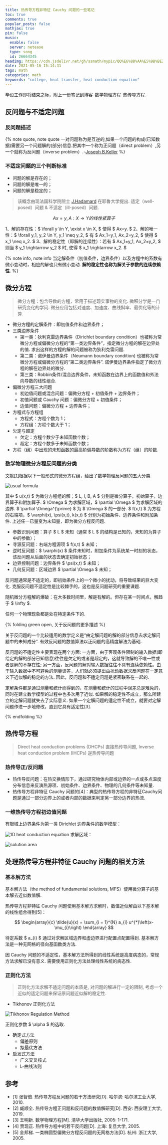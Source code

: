 ```yaml
---
title: 热传导方程非特征 Cauchy 问题的一些笔记
toc: true
comments: true
popular_posts: false
mathjax: true
pin: false
music:
  enable: false
  server: netease
  type: song
  id: 26664345
headimg: https://cdn.jsdelivr.net/gh/ssmath/mypic/QQ%E6%88%AA%E5%9B%BE20210516204143.png
date: 2021-05-16 15:14:31
tags: math
categories: math
keywords: "college, heat transfer, heat conduction equation"
---
```


毕设工作即将结束之际，附上一份笔记到博客-数学物理方程-热传导方程.

<!-- more -->

## 反问题与不适定问题

### 反问题描述

{% note quote, note quote 一对问题称为是互逆的,如果一个问题的构成(已知数据)需要另一个问题解的(部分)信息.把其中一个称为正问题（direct problem）,另一个就称为反问题（inverse problem）.-[Joseph B.Keller](https://www.maa.org/programs/maa-awards/writing-awards/inverse-problems) %}

### 不适定问题的三个判断标准

- 问题的解是存在的；
- 问题的解是唯一的；
- 问题的解是稳定的；

> 该概念由现法国科学院院士 [J.Hadamard](https://doi.org/10.1063/1.3061337) 在耶鲁大学提出. 适定（well-posed）问题 & 不适定（ill-posed）问题.

$$ Ax=y, A: X \rightarrow Y 的线性紧算子 $$

1、解的存在性：$ \forall y \in Y, \exist x \in X, $ 使得 $ Ax=y. $
2、解的唯一性：$ \forall y_1, y_2 \in Y, y_1 \neq y_2, $ 有 $ Ax_1=y_1, Ax_2=y_2, $ 使得 $ x_1 \neq x_2. $
3、解的稳定性（即解的连续性）：若有 $ Ax_1=y_1, Ax_2=y_2, $ 则当 $ y_1 \rightarrow y_2 $ 时, 使得 $ x_1 \rightarrow x_2. $

{% note info, note info 当定解条件（初值条件，边界条件）以及方程中的系数有微小变动时，相应的解也只有微小变动. **解的稳定性也称为解关于参数的连续依赖性**. %}

## 微分方程

> 微分方程：包含导数的方程，常用于描述现实事物的变化. 微积分学是一门研究变化的学问. 微分应用包括对速度、加速度、曲线斜率、最优化等的计算.

- 微分方程的定解条件：即初值条件和边界条件；
- 三类边界条件
  - 第一类：狄利克雷边界条件（Dirichlet boundary condition）也被称为常微分方程或偏微分方程的“第一类边界条件”，指定微分方程的解在边界处的值. 求出这样的方程的解的问题被称为狄利克雷问题.
  - 第二类：诺伊曼边界条件（Neumann boundary condition) 也被称为常微分方程或偏微分方程的“第二类边界条件”. 诺伊曼边界条件指定了微分方程的解在边界处的微分.
  - 第三类：Robbin条件/混合边界条件，未知函数在边界上的函数值和外法向导数的线性组合.
- 偏微分方程三大问题
  - 初边值问题或混合问题：偏微分方程 + 初值条件 + 边界条件；
  - 初值问题或 Cauchy 问题：偏微分方程 + 初值条件；
  - 边值问题：偏微分方程 + 边界条件；
- 方程式与方程组
  - 方程式：方程个数为 1；
  - 方程组：方程个数大于 1；
- 欠定与超定
  - 欠定：方程个数少于未知函数个数；
  - 超定：方程个数多于未知函数个数；
- 方程（组）中出现的未知函数的最高阶偏导数的阶数称为方程（组）的阶数.

### 数学物理微分方程反问题的分类

文献[[1]](https://kns.cnki.net/kcms/detail/detail.aspx?dbcode=CMFD&dbname=CMFD2012&filename=1011261245.nh&v=joX1pOpPDKFRDYlQC3pl9eAy%25mmd2FFR6JQF03PRrUGgLtqHWDNOAV1MZLVHJTWP8lvee)根据以下一般形式的微分方程组，给出了数学物理反问题的五大分类.

![usual formula](https://cdn.jsdelivr.net/gh/ssmath/mypic/20210516235852.png)

<!--
$$ \begin{align*}
& 微分方程：Lu(x,t)=f(x,t), x \in \Omega, t \in  (0, \infty) \\
& 初值条件： Iu(x,t)=\varphi(x), x \in \Omega, t=0 \\
& 边界条件： Bu(x,t)=\psi(x,t), x \in \partial \Omega \\
& 附加条件： Au(x,t)=k(x,t), x \in \partial \Omega^{\prime}
\end{align*}$$
-->

其中 $ u(x,t) $ 为微分方程组的解；$ L, I, B, A $ 分别是微分算子，初始算子，边界算子和附加算子. $ \Omega $ 为求解区域，$ \partial \Omega $ 为求解区域的边界. $ \partial \Omega^{\prime} $ 为 $ \Omega $ 的一部分. $ f(x,t) $ 为方程的右端项，$ \varphi(x), \psi(x,t), k(x,t) $ 分别为初始条件、边界条件和附加条件. 上述任一已量变为未知量，即为微分方程反问题.

- 参数识别问题：算子 $ L $ 未知（通常 $ L $ 的结构是已知的，未知的为算子中的参数）；
- 寻源反问题：右端方程源项 $ f(x,t) $ 未知；
- 逆时反问题：$ \varphi(x) $ 条件未知时，附加条件为系统某一时刻的状态，该反问题从后面的状态去确定初始状态；
- 边界控制问题：边界条件 $ \psi(x,t) $ 未知；
- 几何反问题：区域边界 $ \partial \Omega $ 未知；

反问题通常是不适定的，即初始条件上的一个微小的扰动，将导致结果的巨大变化. 克服反问题不适定性是比较棘手的，这也是反问题研究的重要课题.

随机微分方程解的爆破：在大多数时间里，解是有解的。但存在某一时间点，解趋于 $ \infty $.

任何一个物理现象都是处在特定条件下的.

{% folding green open, 关于反问题的更多描述 %}

关于反问题的一个比较适用的数学定义是“由定解问题的解的部分信息去求定解问题中的未知成分”. 有效反问题的数值算法以正问题的高精度解法为基础.

反问题的不适定性主要表现在两个方面: 一方面，由于客观条件限制的输入数据(即给定的解的部分已知信息)往往是欠定的或者是超定的，这就导致解的不唯一性或者是解的不存在性; 另一方面，反问题的解对输入数据往往不具有连续依赖性。由于输入数据中不可避免的测量误差，人们就必须提出由扰动数据求反问题在一定意义下近似解的稳定的方法. 因此，反问题和不适定问题是紧密联系在一起的.

定解条件都是通过测量和统计而得到的，在测量和统计的过程中误差总是难免的，同时在建立数学模型的过程中也多次用了近似. 如果解的稳定性不成立，那么所建立的定解问题就失去了实际意义. 如果一个定解问题的适定性不成立，就要对定解问题作进一步地修改，直到它具有适定性[3].

{% endfolding %}

## 热传导方程

> Direct heat conduction problems (DHCPs) 直接热传导问题, Inverse heat conduction problem (IHCPs) 逆热传导问题

### 热传导正/反问题

- 热传导反问题：在热交换情形下，通过研究物体内部或边界的一点或多点温度分布信息来反演热源项、初始条件、边界条件、物理的几何条件等未知量.
- 热传导方程非特征 Cauchy 问题的[4]：典型的热传导方程的非特征Cauchy问题是通过一部分边界上的或者内部的数据来判定另一部分边界的热流.

### 一维热传导方程初边值问题

有限域上边界条件为第一类 Dirichlet 边界条件的数学模型：

<!--
$$
\left\{
\begin{aligned}
u_t(x,t) & = a^2u_{xx}, \quad (x,t) \in (0,1) \times (0,T)\\
u(x,0) & = g(x), \quad \quad \quad x \in [0,1] \\
u(0,t) & = f_1(t), \quad \quad \quad t \in [0,T] \\
u(1,t) & = f_2(t), \quad \quad \quad t \in [0,T]
\end{aligned}
\right.
$$
-->

![1D heat conduction equation](https://cdn.jsdelivr.net/gh/ssmath/mypic/20210517000025.png)
求解区域：

![solution area](https://cdn.jsdelivr.net/gh/ssmath/mypic/20210516203140.png)

## 处理热传导方程非特征 Cauchy 问题的相关方法

### 基本解方法

基本解方法（the method of fundamental solutions, MFS）使用微分算子的基本解去近似数值解.

热传导方程非特征 Cauchy 问题使用基本解方求解时，数值近似解由以下基本解的线性组合得到[5]：

$$
\begin{array}{c}
\tilde{u}(x) = \sum_{i = 1}^{N} a_{i} u^{*}\left(x-\mu_{i}\right)
\end{array}
$$

待定系数 $ a_{i} $ 通过对求解区域边界和虚边界进行配置点配置得到. 基本解方法是一种无网格的径向基函数类方法.

因 Cauchy 问题的不适定性，基本解方法所得到的线性系统是高度病态的，常规方法求解已没有意义. 需要使用正则化方法处理线性系统的病态性.

### 正则化方法

> 正则化方法求解不适定问题的本质是, 对问题的解进行一定的限制, 考虑一个近似的适定问题来保证原问题近似解的稳定性.

- Tikhonov 正则化方法

![Tikhonov Regulation Method](https://cdn.jsdelivr.net/gh/ssmath/mypic/20210517000100.png)

正则化参数 $ \alpha  $ 的选取.

- 确定式方法
  - 偏差原则
  - 拟最优方法
- 启发式方法
  - 广义交叉核式
  - L-曲线法则

## 参考

- [1] 张智倍. 热传导方程反问题的若干方法研究[D]. 哈尔滨: 哈尔滨工业大学, 2010.
- [2] 臧顺全. 热传导方程正问题和反问题的数值解研究[D]. 西安: 西安理工大学, 2019.
- [3] 王明新. 数学物理方程[M]. 清华大学出版社, 2005: 1-171.
- [4] 贾现正. 热传导方程中的若干反问题[D]. 上海: 复旦大学, 2005.
- [5] 金邦梯. 一类椭圆型偏微分方程反问题的无网格方法[D]. 杭州: 浙江大学, 2005.



